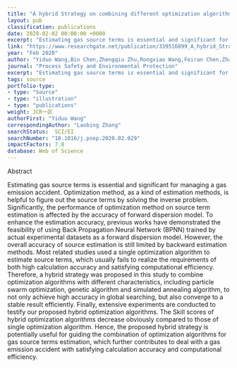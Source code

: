 ```yaml
---
title: "A hybrid Strategy on combining different optimization algorithms for hazardous gas source term estimation in field cases"
layout: pub
classification: publications
date: 2020-02-02 00:00:00 +0000
excerpt: "Estimating gas source terms is essential and significant for managing a gas emission accident. Optimization method, as a kind of estimation methods, is helpful to figure out the source terms by solving the inverse problem. Significantly, the performance of optimization method on source term estimation is affected by the accuracy of forward dispersi..."
link: "https://www.researchgate.net/publication/339516899_A_hybrid_Strategy_on_combining_different_optimization_algorithms_for_hazardous_gas_source_term_estimation_in_field_cases"
year: "Feb 2020"
author: "Yiduo Wang,Bin Chen,Zhengqiu Zhu,Rongxiao Wang,Feiran Chen,Zhao Yong,Laobing Zhang,"
journal: "Process Safety and Environmental Protection"
excerpt: "Estimating gas source terms is essential and significant for managing a gas emission accident. Optimization method, as a kind of estimation methods, is helpful to figure out the source terms by solving the inverse problem. Significantly, the performance of optimization method on source term estimation is affected by the accuracy of forward dispersi..."
tags: source
portfolio-type: 
- type: "Source"
- type: "illustration"
- type: "publications"
weight: JCR一区
authorFirst: "Yiduo Wang"
correspondingAuthor: "Laobing Zhang"
searchStatus:  SCI/EI
searchNumber: "10.1016/j.psep.2020.02.029"
impactFactors: 7.8
database: Web of Science
---
```

Abstract

Estimating gas source terms is essential and significant for managing a gas emission accident. Optimization method, as a kind of estimation methods, is helpful to figure out the source terms by solving the inverse problem. Significantly, the performance of optimization method on source term estimation is affected by the accuracy of forward dispersion model. To enhance the estimation accuracy, previous works have demonstrated the feasibility of using Back Propagation Neural Network (BPNN) trained by actual experimental datasets as a forward dispersion model. However, the overall accuracy of source estimation is still limited by backward estimation methods. Most related studies used a single optimization algorithm to estimate source terms, which usually fails to realize the requirements of both high calculation accuracy and satisfying computational efficiency. Therefore, a hybrid strategy was proposed in this study to combine optimization algorithms with different characteristics, including particle swarm optimization, genetic algorithm and simulated annealing algorithm, to not only achieve high accuracy in global searching, but also converge to a stable result efficiently. Finally, extensive experiments are conducted to testify our proposed hybrid optimization algorithms. The Skill scores of hybrid optimization algorithms decrease obviously compared to those of single optimization algorithm. Hence, the proposed hybrid strategy is potentially useful for guiding the combination of optimization algorithms for gas source terms estimation, which further contributes to deal with a gas emission accident with satisfying calculation accuracy and computational efficiency.